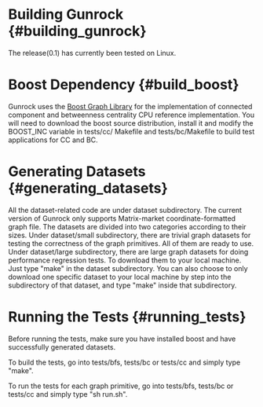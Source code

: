 Building Gunrock              {#building_gunrock}
==============

The release(0.1) has currently been tested on Linux.

Boost Dependency           {#build_boost}
=================
Gunrock uses the [Boost Graph Library](http://www.boost.org/doc/libs/1_53_0/libs/graph/doc/index.html)
for the implementation of connected component and betweenness centrality
CPU reference implementation. You will need to download the boost source
distribution, install it and modify the BOOST_INC variable in tests/cc/
Makefile and tests/bc/Makefile to build test applications for CC and BC.

Generating Datasets           {#generating_datasets}
===================
All the dataset-related code are under dataset subdirectory. The current
version of Gunrock only supports Matrix-market coordinate-formatted graph
file. The datasets are divided into two categories according to their
sizes. Under dataset/small subdirectory, there are trivial graph datasets
for testing the correctness of the graph primitives. All of them are ready
to use. Under dataset/large subdirectory, there are large graph datasets
for doing performance regression tests. To download them to your local
machine. Just type "make" in the dataset subdirectory. You can also choose
to only download one specific dataset to your local machine by step into
the subdirectory of that dataset, and type "make" inside that subdirectory.

Running the Tests           {#running_tests}
=================
Before running the tests, make sure you have installed boost and have
successfully generated datasets.

To build the tests, go into tests/bfs, tests/bc or tests/cc and simply
type "make".

To run the tests for each graph primitive, go into tests/bfs, tests/bc
or tests/cc and simply type "sh run.sh".

